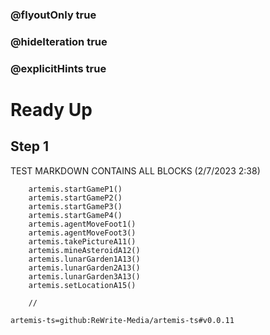### @flyoutOnly true
### @hideIteration true
### @explicitHints true

# Ready Up

## Step 1
TEST MARKDOWN CONTAINS ALL BLOCKS (2/7/2023 2:38)

```ghost
    artemis.startGameP1()
    artemis.startGameP2()
    artemis.startGameP3()
    artemis.startGameP4()     
    artemis.agentMoveFoot1()
    artemis.agentMoveFoot3()
    artemis.takePictureA11()
    artemis.mineAsteroidA12()
    artemis.lunarGarden1A13()      
    artemis.lunarGarden2A13()      
    artemis.lunarGarden3A13() 
    artemis.setLocationA15()     
```
```template
    //
```

```package
artemis-ts=github:ReWrite-Media/artemis-ts#v0.0.11
```
